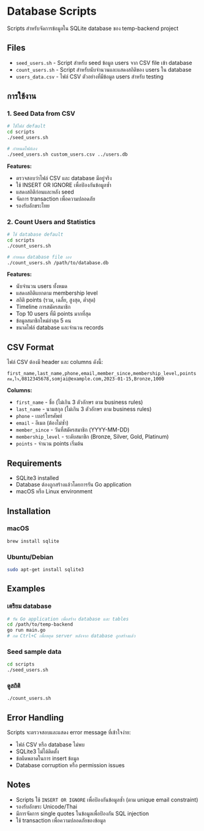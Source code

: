 # Database Scripts

Scripts สำหรับจัดการข้อมูลใน SQLite database ของ temp-backend project

## Files

- `seed_users.sh` - Script สำหรับ seed ข้อมูล users จาก CSV file เข้า database
- `count_users.sh` - Script สำหรับนับจำนวนและแสดงสถิติของ users ใน database
- `users_data.csv` - ไฟล์ CSV ตัวอย่างที่มีข้อมูล users สำหรับ testing

## การใช้งาน

### 1. Seed Data from CSV

```bash
# ใช้ไฟล์ default
cd scripts
./seed_users.sh

# กำหนดไฟล์เอง
./seed_users.sh custom_users.csv ../users.db
```

**Features:**
- ตรวจสอบว่าไฟล์ CSV และ database มีอยู่จริง
- ใช้ INSERT OR IGNORE เพื่อป้องกันข้อมูลซ้ำ
- แสดงสถิติก่อนและหลัง seed
- จัดการ transaction เพื่อความปลอดภัย
- รองรับอักขระไทย

### 2. Count Users and Statistics

```bash
# ใช้ database default
cd scripts
./count_users.sh

# กำหนด database file เอง
./count_users.sh /path/to/database.db
```

**Features:**
- นับจำนวน users ทั้งหมด
- แสดงสถิติแยกตาม membership level
- สถิติ points (รวม, เฉลี่ย, สูงสุด, ต่ำสุด)
- Timeline การสมัครสมาชิก
- Top 10 users ที่มี points มากที่สุด
- ข้อมูลสมาชิกใหม่ล่าสุด 5 คน
- ขนาดไฟล์ database และจำนวน records

## CSV Format

ไฟล์ CSV ต้องมี header และ columns ดังนี้:

```csv
first_name,last_name,phone,email,member_since,membership_level,points
สม,ใจ,0812345678,somjai@example.com,2023-01-15,Bronze,1000
```

**Columns:**
- `first_name` - ชื่อ (ไม่เกิน 3 ตัวอักษร ตาม business rules)
- `last_name` - นามสกุล (ไม่เกิน 3 ตัวอักษร ตาม business rules)
- `phone` - เบอร์โทรศัพท์
- `email` - อีเมล (ต้องไม่ซ้ำ)
- `member_since` - วันที่สมัครสมาชิก (YYYY-MM-DD)
- `membership_level` - ระดับสมาชิก (Bronze, Silver, Gold, Platinum)
- `points` - จำนวน points เริ่มต้น

## Requirements

- SQLite3 installed
- Database ต้องถูกสร้างแล้วโดยการรัน Go application
- macOS หรือ Linux environment

## Installation

### macOS
```bash
brew install sqlite
```

### Ubuntu/Debian
```bash
sudo apt-get install sqlite3
```

## Examples

### เตรียม database
```bash
# รัน Go application เพื่อสร้าง database และ tables
cd /path/to/temp-backend
go run main.go
# กด Ctrl+C เพื่อหยุด server หลังจาก database ถูกสร้างแล้ว
```

### Seed sample data
```bash
cd scripts
./seed_users.sh
```

### ดูสถิติ
```bash
./count_users.sh
```

## Error Handling

Scripts จะตรวจสอบและแสดง error message ที่เข้าใจง่าย:
- ไฟล์ CSV หรือ database ไม่พบ
- SQLite3 ไม่ได้ติดตั้ง
- ข้อผิดพลาดในการ insert ข้อมูล
- Database corruption หรือ permission issues

## Notes

- Scripts ใช้ `INSERT OR IGNORE` เพื่อป้องกันข้อมูลซ้ำ (ตาม unique email constraint)
- รองรับอักขระ Unicode/Thai
- มีการจัดการ single quotes ในข้อมูลเพื่อป้องกัน SQL injection
- ใช้ transaction เพื่อความปลอดภัยของข้อมูล
